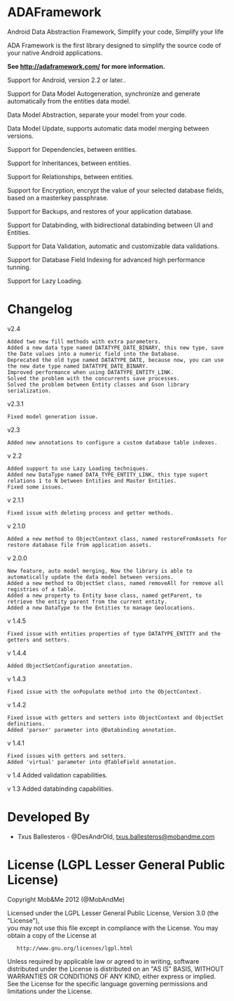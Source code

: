 ADAFramework
============

Android Data Abstraction Framework, Simplify your code, Simplify your life

ADA Framework is the first library designed to simplify the source code of your native Android applications.

**See http://adaframework.com/ for more information.**


Support for Android, version 2.2 or later..


Support for Data Model Autogeneration, synchronize and generate automatically from the entities data model.


Data Model Abstraction, separate your model from your code.


Data Model Update, supports automatic data model merging between versions.


Support for Dependencies, between entities.


Support for Inheritances, between entities.


Support for Relationships, between entities.


Support for Encryption, encrypt the value of your selected database fields, based on a masterkey passphrase.


Support for Backups, and restores of your application database.


Support for Databinding, with bidirectional databinding between UI and Entities.


Support for Data Validation, automatic and customizable data validations.


Support for Database Field Indexing for advanced high performance tunning.


Support for Lazy Loading.


Changelog
=========

v2.4

	Added two new fill methods with extra parameters.
	Added a new data type named DATATYPE_DATE_BINARY, this new type, save the Date values into a numeric field into the Database.
	Deprecated the old type named DATATYPE_DATE, because now, you can use the new date type named DATATYPE_DATE_BINARY.
	Improved performance when using DATATYPE_ENTITY_LINK.
	Solved the problem with the concurrents save processes.
	Solved the problem between Entity classes and Gson library serialization.
	
v2.3.1

	Fixed model generation issue.
   
v2.3

	Added new annotations to configure a custom database table indexes.

v 2.2 	

	Added support to use Lazy Loading techniques.
 	Added new DataType named DATA_TYPE_ENTITY_LINK, this type suport relations 1 to N between Entities and Master Entities.
 	Fixed some issues.

v 2.1.1	

	Fixed issue with deleting process and getter methods.

v 2.1.0	

	Added a new method to ObjectContext class, named restoreFromAssets for restore database file from application assets.

v 2.0.0	

	New feature, auto model merging, Now the library is able to automatically update the data model between versions.
 	Added a new method to ObjectSet class, named removeAll for remove all registries of a table.
 	Added a new property to Entity base class, named getParent, to retrieve the entity parent from the current entity.
 	Added a new DataType to the Entities to manage Geolocations.

v 1.4.5	

	Fixed issue with entities properties of type DATATYPE_ENTITY and the getters and setters.

v 1.4.4	

	Added ObjectSetConfiguration annotation.

v 1.4.3	

	Fixed issue with the onPopulate method into the ObjectContext.

v 1.4.2	

	Fixed issue with getters and setters into ObjectContext and ObjectSet definitions.
 	Added 'parser' parameter into @Databinding annotation.

v 1.4.1	

	Fixed issues with getters and setters.
 	Added 'virtual' parameter into @TableField annotation.

v 1.4	Added validation capabilities.

v 1.3	Added databinding capabilities.



Developed By
============

* Txus Ballesteros - @DesAndrOId, <txus.ballesteros@mobandme.com>



License (LGPL Lesser General Public License)
=======

   Copyright Mob&Me 2012 (@MobAndMe)

   Licensed under the LGPL Lesser General Public License, Version 3.0 (the "License"),  
   you may not use this file except in compliance with the License.
   You may obtain a copy of the License at

       http://www.gnu.org/licenses/lgpl.html

   Unless required by applicable law or agreed to in writing, software 
   distributed under the License is distributed on an "AS IS" BASIS,
   WITHOUT WARRANTIES OR CONDITIONS OF ANY KIND, either express or implied.
   See the License for the specific language governing permissions and
   limitations under the License.
